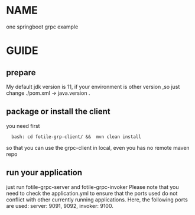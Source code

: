 # NAME
one springboot grpc example

# GUIDE

## prepare
  My default jdk version is 11, if your environment is other version ,so just change ./pom.xml -> java.version .
  

## package or install the client
  you need first  
```
  bash: cd fotile-grp-client/ &&  mvn clean install
```
so that you can use the grpc-client in local, even you has no remote maven repo

## run your application
  just run fotile-grpc-server and fotile-grpc-invoker
  Please note that you need to check the application.yml to ensure that the ports used do not conflict with other currently running applications. 
  Here, the following ports are used: server: 9091, 9092, invoker: 9100.

  
